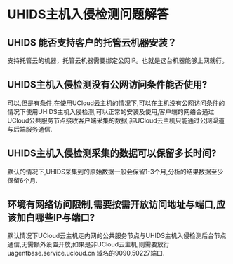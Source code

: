 

# UHIDS主机入侵检测问题解答

## UHIDS 能否支持客户的托管云机器安装？

支持托管云的机器，托管云机器需要绑定公网IP。也就是这台机器能够上网就行。

## UHIDS主机入侵检测没有公网访问条件能否使用?

可以,但是有条件,在使用UCloud云主机的情况下,可以在主机没有公网访问条件的情况下使用UHIDS主机入侵检测,可以正常的安装及使用,客户端的网络会通过UCloud公共服务节点接收客户端采集的数据;非UCloud云主机只能通过公网渠道与后端服务通信.

## UHIDS主机入侵检测采集的数据可以保留多长时间?

默认的情况下,UHIDS采集到的原始数据一般会保留1-3个月,分析的结果数据至少保留6个月.

## 环境有网络访问限制,需要按需开放访问地址与端口,应该加白哪些IP与端口?

默认情况下UCloud云主机走内网的公共服务节点与UHIDS主机入侵检测后台节点通信,无需额外设置开放;如果是非UCloud云主机,则需要放行uagentbase.service.ucloud.cn 域名的9090,50227端口.

